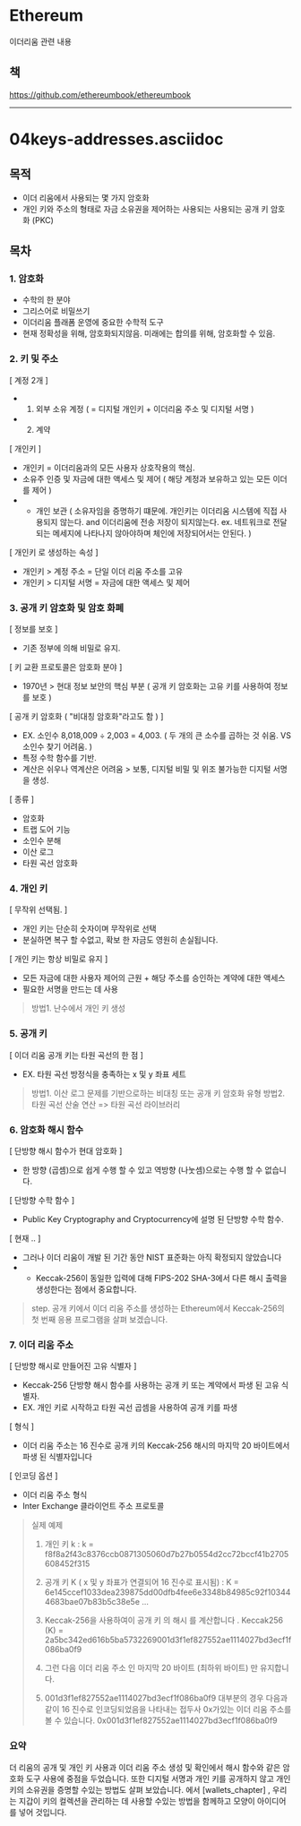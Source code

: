 # Ethereum
이더리움 관련 내용 

## 책
https://github.com/ethereumbook/ethereumbook

---- 





# 04keys-addresses.asciidoc
## 목적
* 이더 리움에서 사용되는 몇 가지 암호화
* 개인 키와 주소의 형태로 자금 소유권을 제어하는 사용되는 사용되는 공개 키 암호화 (PKC)


## 목차
### 1. 암호화
- 수학의 한 분야
- 그리스어로 비밀쓰기
- 이더리움 플래폼 운영에 중요한 수학적 도구
- 현재 정확성을 위해, 암호화되지않음. 미래에는 합의를 위해, 암호화할 수 있음.


### 2. 키 및 주소
[ 계정 2개 ] 
* 1. 외부 소유 계정 ( = 디지털 개인키 + 이더리움 주소 및 디지털 서명 ) 
* 2. 계약

[ 개인키 ]
- 개인키 = 이더리움과의 모든 사용자 상호작용의 핵심. 
- 소유주 인증 및 자금에 대한 액세스 및 제어 ( 해당 계정과 보유하고 있는 모든 이더를 제어 )
- - 개인 보관 
( 소유자임을 증명하기 떄문에. 개인키는 이더리움 시스템에 직접 사용되지 않는다. and 이더리움에 전송 저장이 되지않는다. ex. 네트워크로 전달되는 메세지에 나타나지 않아야하며 체인에 저장되어서는 안된다.  ) 

[ 개인키 로 생성하는 속성 ]
- 개인키 > 계정 주소 = 단일 이더 리움 주소를 고유
- 개인키 > 디지털 서명 = 자금에 대한 액세스 및 제어

### 3. 공개 키 암호화 및 암호 화폐
[ 정보를 보호 ]
- 기존 정부에 의해 비밀로 유지.

[ 키 교환 프로토콜은 암호화 분야 ]
- 1970년 > 현대 정보 보안의 핵심 부분 ( 공개 키 암호화는 고유 키를 사용하여 정보를 보호 ) 

[ 공개 키 암호화 ( "비대칭 암호화"라고도 함 ) ] 
- EX. 소인수 8,018,009 ÷ 2,003 = 4,003.  ( 두 개의 큰 소수를 곱하는 것 쉬움. VS 소인수 찾기 어려움. ) 
- 특정 수학 함수를 기반.
- 계산은 쉬우나 역계산은 어려움 > 보통, 디지털 비밀 및 위조 불가능한 디지털 서명을 생성.

[ 종류 ] 
- 암호화
- 트랩 도어 기능
- 소인수 분해
- 이산 로그
- 타원 곡선 암호화


### 4. 개인 키
[ 무작위 선택됨. ] 
- 개인 키는 단순히 숫자이며 무작위로 선택
- 분실하면 복구 할 수없고, 확보 한 자금도 영원히 손실됩니다.

[ 개인 키는 항상 비밀로 유지 ] 
- 모든 자금에 대한 사용자 제어의 근원 + 해당 주소를 승인하는 계약에 대한 액세스
- 필요한 서명을 만드는 데 사용

> 방법1. 난수에서 개인 키 생성


### 5. 공개 키
[ 이더 리움 공개 키는 타원 곡선의 한 점 ]
- EX.  타원 곡선 방정식을 충족하는 x 및 y 좌표 세트 

> 방법1. 이산 로그 문제를 기반으로하는 비대칭 또는 공개 키 암호화 유형 
> 방법2. 타원 곡선 산술 연산 => 타원 곡선 라이브러리


### 6. 암호화 해시 함수
[ 단방향 해시 함수가 현대 암호화 ]
- 한 방향 (곱셈)으로 쉽게 수행 할 수 있고 역방향 (나눗셈)으로는 수행 할 수 없습니다.

[ 단방향 수학 함수 ] 
- Public Key Cryptography and Cryptocurrency에 설명 된 단방향 수학 함수.

[ 현재 .. ]
- 그러나 이더 리움이 개발 된 기간 동안 NIST 표준화는 아직 확정되지 않았습니다
- - Keccak-256이 동일한 입력에 대해 FIPS-202 SHA-3에서 다른 해시 출력을 생성한다는 점에서 중요합니다.

> step. 공개 키에서 이더 리움 주소를 생성하는 Ethereum에서 Keccak-256의 첫 번째 응용 프로그램을 살펴 보겠습니다.

### 7. 이더 리움 주소
[ 단방향 해시로 만들어진 고유 식별자 ] 
- Keccak-256 단방향 해시 함수를 사용하는 공개 키 또는 계약에서 파생 된 고유 식별자.
- EX.  개인 키로 시작하고 타원 곡선 곱셈을 사용하여 공개 키를 파생

[ 형식 ]
- 이더 리움 주소는 16 진수로 공개 키의 Keccak-256 해시의 마지막 20 바이트에서 파생 된 식별자입니다

[ 인코딩 옵션 ] 
- 이더 리움 주소 형식
- Inter Exchange 클라이언트 주소 프로토콜

> 실제 예제
> 1) 개인 키 k : k = f8f8a2f43c8376ccb0871305060d7b27b0554d2cc72bccf41b2705608452f315
> 
> 2) 공개 키 K ( x 및 y 좌표가 연결되어 16 진수로 표시됨) : K = 
> 6e145ccef1033dea239875dd00dfb4fee6e3348b84985c92f103444683bae07b83b5c38e5e ...
> 
> 3) Keccak-256을 사용하여이 공개 키 의 해시 를 계산합니다 . Keccak256 (K) = 2a5bc342ed616b5ba5732269001d3f1ef827552ae1114027bd3ecf1f086ba0f9
> 
> 4) 그런 다음 이더 리움 주소 인 마지막 20 바이트 (최하위 바이트) 만 유지합니다.
> 
> 5) 001d3f1ef827552ae1114027bd3ecf1f086ba0f9
> 대부분의 경우 다음과 같이 16 진수로 인코딩되었음을 나타내는 접두사 0x가있는 이더 리움 주소를 볼 수 있습니다. 0x001d3f1ef827552ae1114027bd3ecf1f086ba0f9
> 



### 요약
더 리움의 공개 및 개인 키 사용과 이더 리움 주소 생성 및 확인에서 해시 함수와 같은 암호화 도구 사용에 중점을 두었습니다. 또한 디지털 서명과 개인 키를 공개하지 않고 개인 키의 소유권을 증명할 수있는 방법도 살펴 보았습니다. 에서 [wallets_chapter] , 우리는 지갑이 키의 컬렉션을 관리하는 데 사용할 수있는 방법을 함께하고 모양이 아이디어를 넣어 것입니다.
